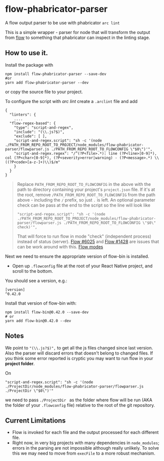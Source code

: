 # flow-phabricator-parser
A flow output parser to be use with phabricator `arc lint`


This is a simple wrapper - parser for node that will transform the output from [flow]() to something that phabricator can inspect in the linting stage.

## How to use it.

Install the package with

```lang=bash
npm install flow-phabricator-parser --save-dev 
#or 
yarn add flow-phabricator-parser --dev
```

or copy the source file to your project.

To configure the script with _*arc lint*_
create a `.arclint` file and add

```lang=javascript
{
  "linters": {
    ....
  "flow-regex-based": {
    "type": "script-and-regex",
    "include": "(\\.js?$)",
    "exclude": [ ],
    "script-and-regex.script": "sh -c '(node ./PATH_FROM_REPO_ROOT_TO_PROJECT/node_modules/flow-phabricator-parser/flowparser.js ./PATH_FROM_REPO_ROOT_TO_FLOWCONFIG \"$0\")'",
    "script-and-regex.regex": "/^(?P<file>.*): line (?P<line>[0-9]*), col (?P<char>[0-9]*), (?P<severity>error|warning) - (?P<message>.*) \\((?P<code>[a-z-]+)\\)$/m"
    }
  }
}
```

> Replace `PATH_FROM_REPO_ROOT_TO_FLOWCONFIG` in the above with the path to directory containing your project's `project.json` file. 
> If it's at the root, remove `/PATH_FROM_REPO_ROOT_TO_FLOWCONFIG` from the path above - including the `/` prefix, so just `.` is left.
> An optional parameter check can be pass at the end to the script so the line will look like
> ```$lang=javascript
> "script-and-regex.script": "sh -c '(node ./PATH_FROM_REPO_ROOT_TO_PROJECT/node_modules/flow-phabricator-parser/flowparser.js ./PATH_FROM_REPO_ROOT_TO_FLOWCONFIG \"$0\" check)'",
> ```    
> That will force to run flow in mode "check" (independent process) instead of status (server). [Flow #6025](https://github.com/facebook/flow/issues/6025) and [Flow #1428](https://github.com/facebook/flow/issues/1428) are issues that can be work around with this.
> [Flow modes](https://stackoverflow.com/questions/38902752/whats-the-difference-between-running-flow-and-flow-check/38906176#38906176)


Next we need to ensure the appropriate version of flow-bin is installed.

- Open up `.flowconfig` file at the root of your React Native project, and scroll to the bottom.

You should see a version, e.g.:
```
[version]
^0.42.0
```

Install that version of flow-bin with:

```lang=bash
npm install flow-bin@0.42.0 --save-dev
# or
yarn add flow-bin@0.42.0 --dev
```

Notes
----

We point to `"(\\.js?$)",` to get all the js files changed since last version. Also the parser will discard errors that doesn't belong to changed files. If you think some error reported is cryptic you may want to run flow in your __project folder__. 

On 

```lang=javascript
"script-and-regex.script": "sh -c '(node ./ProjectDir/node_modules/flow-phabricator-parser/flowparser.js ./ProjectDir \"$0\")'"
```

we need to pass `./ProjectDir ` as the folder where flow will be run (AKA the folder of your `.flowconfig` file) relative to the root of the git repository.

Current Limitations
-----

- Flow is invoked for each file and the output processed for each different file.
- Right now, in very big projects with many dependencies in `node_modules`; errors in the parsing are not impossible although really unlikely. To solve this we may need to move from `execFile` to a more robust mechanism.
